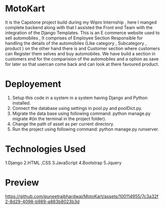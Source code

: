 # MotoKart
It is the Capstone project build during my Wipro Internship , here I manged complete backend along with that I assisted the Front end Team with the integration of the Django Templates.
This is an E commerce website used to sell automobiles , It comprises of Employee Section Responsible for handling the details of the automobiles (Like category , Subcategory , product ) on the other hand there is and Customer section where customers can Register them selves and buy automobiles.
We have build a section in customers end for the comparision of the automobiles and a option as save for later so that usercan come back and can look at there favoured product.

# Deployement
1. Setup this code in a system in a system having Django and Python installed.
2. Connect the database using settings in pool.py and poolDict.py. 
3. Migrate the data base using following command: python manage.py migrate #(in the terminal in the project folder). 
4. Change the path of asset as per current directory.
5. Run the project using following command: python manage.py runserver.

# Technologies Used
1.Django
2.HTML ,CSS
3.JavaScript 
4.Bootstrap
5.Jquery



# Preview
https://github.com/puneetrajbhardwaj/MotoKart/assets/100114955/7c3a32f2-8d29-4098-b989-a883b8023b3d

